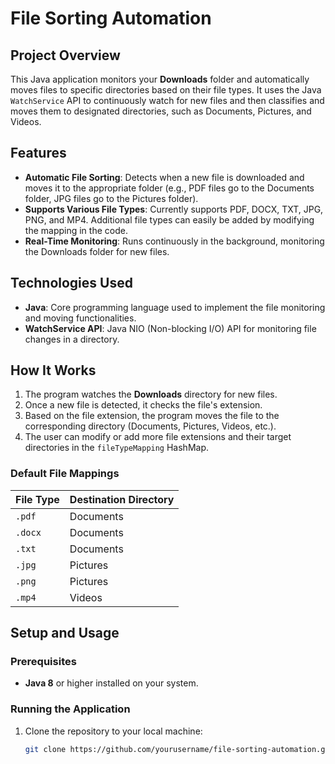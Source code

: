 # File Sorting Automation

## Project Overview

This Java application monitors your **Downloads** folder and automatically moves files to specific directories based on their file types. It uses the Java `WatchService` API to continuously watch for new files and then classifies and moves them to designated directories, such as Documents, Pictures, and Videos.

## Features

- **Automatic File Sorting**: Detects when a new file is downloaded and moves it to the appropriate folder (e.g., PDF files go to the Documents folder, JPG files go to the Pictures folder).
- **Supports Various File Types**: Currently supports PDF, DOCX, TXT, JPG, PNG, and MP4. Additional file types can easily be added by modifying the mapping in the code.
- **Real-Time Monitoring**: Runs continuously in the background, monitoring the Downloads folder for new files.

## Technologies Used

- **Java**: Core programming language used to implement the file monitoring and moving functionalities.
- **WatchService API**: Java NIO (Non-blocking I/O) API for monitoring file changes in a directory.

## How It Works

1. The program watches the **Downloads** directory for new files.
2. Once a new file is detected, it checks the file's extension.
3. Based on the file extension, the program moves the file to the corresponding directory (Documents, Pictures, Videos, etc.).
4. The user can modify or add more file extensions and their target directories in the `fileTypeMapping` HashMap.

### Default File Mappings

| File Type | Destination Directory |
|-----------|-----------------------|
| `.pdf`    | Documents              |
| `.docx`   | Documents              |
| `.txt`    | Documents              |
| `.jpg`    | Pictures               |
| `.png`    | Pictures               |
| `.mp4`    | Videos                 |

## Setup and Usage

### Prerequisites

- **Java 8** or higher installed on your system.

### Running the Application

1. Clone the repository to your local machine:
   ```bash
   git clone https://github.com/yourusername/file-sorting-automation.git
